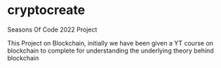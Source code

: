 # cryptocreate
Seasons Of Code 2022 Project

This Project on Blockchain, initially we have been given a YT course on blockchain to complete 
for understanding the underlying theory behind blockchain
